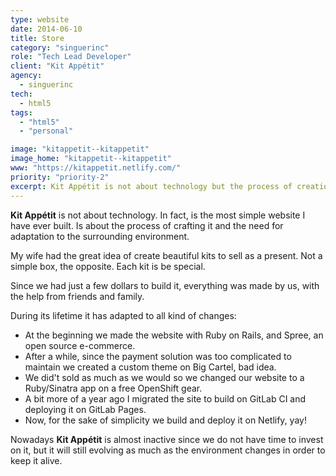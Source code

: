 ```yaml
---
type: website
date: 2014-06-10
title: Store
category: "singuerinc"
role: "Tech Lead Developer"
client: "Kit Appétit"
agency:
  - singuerinc
tech:
  - html5
tags:
  - "html5"
  - "personal"

image: "kitappetit--kitappetit"
image_home: "kitappetit--kitappetit"
www: "https://kitappetit.netlify.com/"
priority: "priority-2"
excerpt: Kit Appétit is not about technology but the process of creation and adaptation. It began with the idea of crafting unique gift kits on a limited budget. We started with Ruby on Rails and Spree, then switched to a custom theme on Big Cartel, and later to a Ruby/Sinatra app on OpenShift. Migrating to GitLab CI and Pages followed, and now it resides on Netlify for simplicity. Although currently inactive, Kit Appétit will continue evolving to adapt to its environment and stay alive.
---
```


**Kit Appétit** is not about technology. In fact, is the most simple website I have ever built.
Is about the process of crafting it and the need for adaptation to the surrounding environment.

My wife had the great idea of create beautiful kits to sell as a present.
Not a simple box, the opposite. Each kit is be special.

Since we had just a few dollars to build it, everything was made by us, with the help from friends and family.

During its lifetime it has adapted to all kind of changes:

- At the beginning we made the website with Ruby on Rails, and Spree, an open source e-commerce.
- After a while, since the payment solution was too complicated to maintain we created a custom theme on Big Cartel, bad idea.
- We did't sold as much as we would so we changed our website to a Ruby/Sinatra app on a free OpenShift gear.
- A bit more of a year ago I migrated the site to build on GitLab CI and deploying it on GitLab Pages.
- Now, for the sake of simplicity we build and deploy it on Netlify, yay!

Nowadays **Kit Appétit** is almost inactive since we do not have time to invest on it, but it will still evolving as much as the environment changes in order to keep it alive.
